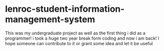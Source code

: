 # lenroc-student-information-management-system
This was my undergraduate project as well as the first thing i did as a programmer!
i took a huge two year break form coding and now i am back! I hope someone can contribute to it or grant some idea and let it be useful
